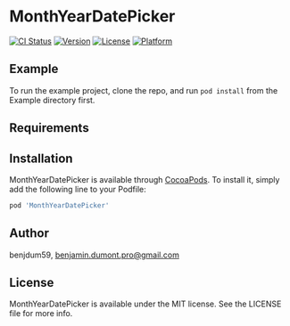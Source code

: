 # MonthYearDatePicker

[![CI Status](http://img.shields.io/travis/benjdum59/MonthYearDatePicker.svg?style=flat)](https://travis-ci.org/benjdum59/MonthYearDatePicker)
[![Version](https://img.shields.io/cocoapods/v/MonthYearDatePicker.svg?style=flat)](http://cocoapods.org/pods/MonthYearDatePicker)
[![License](https://img.shields.io/cocoapods/l/MonthYearDatePicker.svg?style=flat)](http://cocoapods.org/pods/MonthYearDatePicker)
[![Platform](https://img.shields.io/cocoapods/p/MonthYearDatePicker.svg?style=flat)](http://cocoapods.org/pods/MonthYearDatePicker)

## Example

To run the example project, clone the repo, and run `pod install` from the Example directory first.

## Requirements

## Installation

MonthYearDatePicker is available through [CocoaPods](http://cocoapods.org). To install
it, simply add the following line to your Podfile:

```ruby
pod 'MonthYearDatePicker'
```

## Author

benjdum59, benjamin.dumont.pro@gmail.com

## License

MonthYearDatePicker is available under the MIT license. See the LICENSE file for more info.
